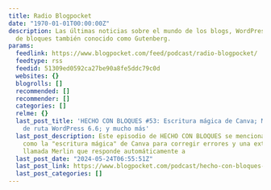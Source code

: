 ```yaml
---
title: Radio Blogpocket
date: "1970-01-01T00:00:00Z"
description: Las últimas noticias sobre el mundo de los blogs, WordPress y el editor
  de bloques también conocido como Gutenberg.
params:
  feedlink: https://www.blogpocket.com/feed/podcast/radio-blogpocket/
  feedtype: rss
  feedid: 51309ed0592ca27be90a8fe5ddc79c0d
  websites: {}
  blogrolls: []
  recommended: []
  recommender: []
  categories: []
  relme: {}
  last_post_title: 'HECHO CON BLOQUES #53: Escritura mágica de Canva; Merlin; Hoja
    de ruta WordPress 6.6; y mucho más'
  last_post_description: Este episodio de HECHO CON BLOQUES se mencionan herramientas
    como la "escritura mágica" de Canva para corregir errores y una extensión de Chrome
    llamada Merlin que responde automáticamente a
  last_post_date: "2024-05-24T06:55:51Z"
  last_post_link: https://www.blogpocket.com/podcast/hecho-con-bloques-53/
  last_post_categories: []
---
```

